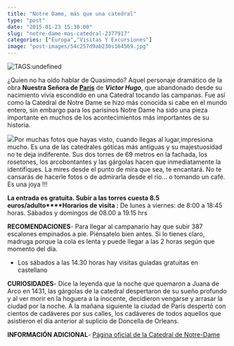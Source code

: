 ```yaml
---
title: "Notre Dame, más que una catedral"
type: "post"
date: "2015-01-23 15:30:00"
slug: "notre-dame-mas-catedral-2377917"
categories: ["Europa","Visitas Y Excursiones"]
image: "post-images/54c257d9ab230s164569.jpg"
---
```


![ TAGS:undefined](post-images/54c257d9ab230s164569.jpg "by missviajes")  
  
¿Quien no ha oído hablar de Quasimodo? Aquel personaje dramático de la obra **Nuestra Señora de [París](http://www.missviajes.com/semana-paris-imprescindibles-2369134)** de ***Victor Hugo***, que abandonado desde su nacimiento vivía escondido en una Catedral tocando las campanas. Fue así como la Catedral de Notre Dame se hizo más conocida si cabe en el mundo entero, sin embargo para los parisinos Notre Dame ha sido una pieza importante en muchos de los acontecimientos más importantes de su historia.  
  
![](post-images/54c2578bda03bs95974.jpg)Por muchas fotos que hayas visto, cuando llegas al lugar,impresiona mucho. Es una de las catedrales góticas más antiguas y su majestuosidad no te deja indiferente. Sus dos torres de 69 metros en la fachada, los rosetones, los arcobontantes y las gárgolas hacen que inmediatamente la identifiques. La mires desde el punto de mira que sea, te encantará. No te cansarás de hacerle fotos o de admirarla desde el río... o tomando un café. Es una joya !!!  
  
**La entrada es gratuita. Subir a las torres cuesta 8.5 euros/adulto****Horarios de visita :** De lunes a viernes: de 8:00 a 18:45 horas. Sábados y domingos de 08.00 a 19.15 hrs  
  
**RECOMENDACIONES**- Para llegar al campanario hay que subir 387 escalones empinados a pie. Piénsatelo bien antes. Si lo tienes claro, madruga porque la cola es lenta y puede llegar a las 2 horas según que momento del día.
- Los sábados a las 14.30 horas hay visitas guiadas gratuitas en castellano

**CURIOSIDADES**- Dice la leyenda que la noche que quemaron a Juana de Arco en 1431, las gárgolas de la catedral despertaron de su sueño profundo y al ver morir en la hoguera a la inocente, decidieron vengarse y arrasar la ciudad por la noche. A la mañana siguiente la ciudad de París despertó con cientos de cadáveres por sus calles, los cadáveres de todos aquellos que asistieron el día anterior al suplicio de Doncella de Orleans.

**INFORMACIÓN ADICIONAL**- [Página oficial de la Catedral de Notre-Dame](mailto:fontionti@hotmail.com)